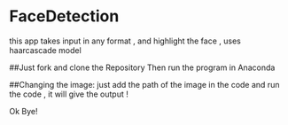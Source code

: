 # FaceDetection
this app takes input in any format , and highlight the face , uses haarcascade model 

##Just fork and clone the Repository
Then run the program in Anaconda 

##Changing the image:
just add the path of the image in the code and run the code , it will give the output !

Ok Bye!
